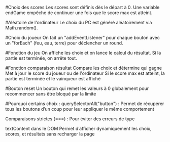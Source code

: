 #Choix des scores
  Les scores sont définis dès le départ à 0.
  Une variable endGame empêche de continuer une fois que le score max est atteint.

#Aléatoire de l'ordinateur
  Le choix du PC est généré aléatoirement via Math.random().

#Choix du joueur
  On fait un "addEventListener" pour chaque bouton avec un "forEach" (feu, eau, terre) pour déclencher un round.

#Fonction du jeu
  On affiche les choix et on lance le calcul du résultat.
  Si la partie est terminée, on arrête tout.

#Fonction comparaison résultat
  Compare les choix et détermine qui gagne
  Met à jour le score du joueur ou de l'ordinateur
  Si le score max est atteint, la partie est terminée et le vainqueur est affiché

#Bouton reset
  Un bouton qui remet les valeurs à 0 globalement pour recommencer sans être bloqué par la limite

#Pourquoi certains choix :
  querySelectorAll("button") : Permet de récupérer tous les boutons d’un coup pour leur appliquer le même comportement

  Comparaisons strictes (===) : Pour éviter des erreurs de type

  textContent dans le DOM
  Permet d’afficher dynamiquement les choix, scores, et résultats sans recharger la page

